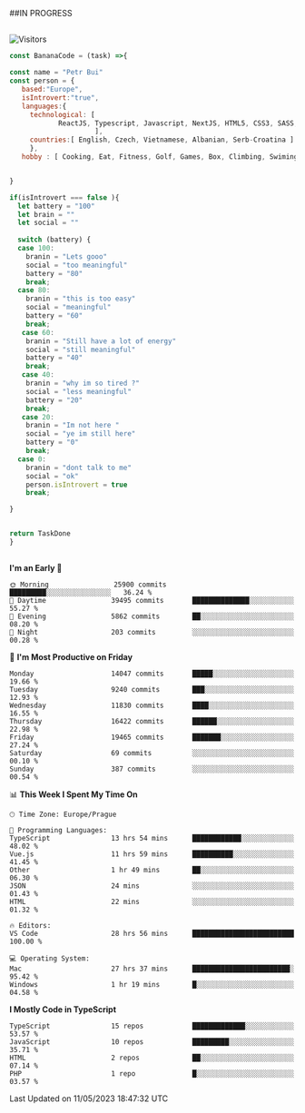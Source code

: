 ##IN PROGRESS
##
![Visitors](https://komarev.com/ghpvc/?username=petrbui&style=for-the-badge&label=Visitors+👀)
```Javascript
const BananaCode = (task) =>{

const name = "Petr Bui"
const person = {
   based:"Europe",
   isIntrovert:"true",
   languages:{
     technological: [ 
            ReactJS, Typescript, Javascript, NextJS, HTML5, CSS3, SASS, Redux, Node, Storybook, Styled-Component
                     ],
     countries:[ English, Czech, Vietnamese, Albanian, Serb-Croatina ]
     },
   hobby : [ Cooking, Eat, Fitness, Golf, Games, Box, Climbing, Swiming],


}

if(isIntrovert === false ){
  let battery = "100"
  let brain = ""
  let social = ""
  
  switch (battery) {
  case 100:
    branin = "Lets gooo"
    social = "too meaningful"
    battery = "80"
    break;
  case 80:
    branin = "this is too easy"
    social = "meaningful"
    battery = "60"
    break;
   case 60:
    branin = "Still have a lot of energy"
    social = "still meaningful"
    battery = "40"
    break;
   case 40:
    branin = "why im so tired ?"
    social = "less meaningful"
    battery = "20"
    break;
   case 20:
    branin = "Im not here "
    social = "ye im still here"
    battery = "0"
    break;
  case 0:
    branin = "dont talk to me"
    social = "ok"
    person.isIntrovert = true
    break;

}


return TaskDone
}
```



##
<!--
[![My GitHub stats](https://github-readme-stats.vercel.app/api?username=petrbui&theme=github_dark)](https://github.com/anuraghazra/github-readme-stats)

[![My wakatime stats](https://github-readme-stats.vercel.app/api/wakatime?username=petrbui&theme=github_dark)](https://github.com/anuraghazra/github-readme-stats)
-->
<!--START_SECTION:waka-->
**I'm an Early 🐤** 

```text
🌞 Morning                25900 commits       █████████░░░░░░░░░░░░░░░░   36.24 % 
🌆 Daytime                39495 commits       ██████████████░░░░░░░░░░░   55.27 % 
🌃 Evening                5862 commits        ██░░░░░░░░░░░░░░░░░░░░░░░   08.20 % 
🌙 Night                  203 commits         ░░░░░░░░░░░░░░░░░░░░░░░░░   00.28 % 
```
📅 **I'm Most Productive on Friday** 

```text
Monday                   14047 commits       █████░░░░░░░░░░░░░░░░░░░░   19.66 % 
Tuesday                  9240 commits        ███░░░░░░░░░░░░░░░░░░░░░░   12.93 % 
Wednesday                11830 commits       ████░░░░░░░░░░░░░░░░░░░░░   16.55 % 
Thursday                 16422 commits       ██████░░░░░░░░░░░░░░░░░░░   22.98 % 
Friday                   19465 commits       ███████░░░░░░░░░░░░░░░░░░   27.24 % 
Saturday                 69 commits          ░░░░░░░░░░░░░░░░░░░░░░░░░   00.10 % 
Sunday                   387 commits         ░░░░░░░░░░░░░░░░░░░░░░░░░   00.54 % 
```


📊 **This Week I Spent My Time On** 

```text
🕑︎ Time Zone: Europe/Prague

💬 Programming Languages: 
TypeScript               13 hrs 54 mins      ████████████░░░░░░░░░░░░░   48.02 % 
Vue.js                   11 hrs 59 mins      ██████████░░░░░░░░░░░░░░░   41.45 % 
Other                    1 hr 49 mins        ██░░░░░░░░░░░░░░░░░░░░░░░   06.30 % 
JSON                     24 mins             ░░░░░░░░░░░░░░░░░░░░░░░░░   01.43 % 
HTML                     22 mins             ░░░░░░░░░░░░░░░░░░░░░░░░░   01.32 % 

🔥 Editors: 
VS Code                  28 hrs 56 mins      █████████████████████████   100.00 % 

💻 Operating System: 
Mac                      27 hrs 37 mins      ████████████████████████░   95.42 % 
Windows                  1 hr 19 mins        █░░░░░░░░░░░░░░░░░░░░░░░░   04.58 % 
```

**I Mostly Code in TypeScript** 

```text
TypeScript               15 repos            █████████████░░░░░░░░░░░░   53.57 % 
JavaScript               10 repos            █████████░░░░░░░░░░░░░░░░   35.71 % 
HTML                     2 repos             ██░░░░░░░░░░░░░░░░░░░░░░░   07.14 % 
PHP                      1 repo              █░░░░░░░░░░░░░░░░░░░░░░░░   03.57 % 
```




 Last Updated on 11/05/2023 18:47:32 UTC
<!--END_SECTION:waka-->
